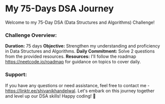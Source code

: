 # My 75-Days DSA Journey

Welcome to my 75-Day DSA (Data Structures and Algorithms) Challenge!

### Challenge Overview:

**Duration:** 75 days
**Objective:** Strengthen my understanding and proficiency in Data Structures and Algorithms.
**Daily Commitment:** Solve 2 questions from the provided resources.
**Resources:** I'll follow the roadmap https://neetcode.io/roadmap for guidance on topics to cover daily.


### Support:

If you have any questions or need assistance, feel free to contact me - https://linktr.ee/shivanikhandelwal.
Let's embark on this journey together and level up our DSA skills! Happy coding! 🚀
